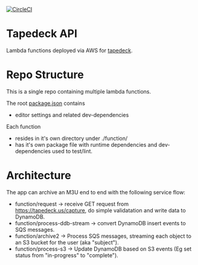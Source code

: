 [![CircleCI](https://circleci.com/gh/jrnewton/tapedeck-api.svg?style=shield)](https://circleci.com/gh/jrnewton/tapedeck-api)

# Tapedeck API

Lambda functions deployed via AWS for [tapedeck](https://github.com/jrnewton/tapedeck).

# Repo Structure

This is a single repo containing multiple lambda functions.

The root [package.json](package.json) contains

- editor settings and related dev-dependencies

Each function

- resides in it's own directory under ./function/
- has it's own package file with runtime dependencies
  and dev-dependencies used to test/lint.

# Architecture

The app can archive an M3U end to end with the following service flow:

* function/request -> receive GET request from https://tapedeck.us/capture, do simple validatation and write data to DynamoDB.
* function/process-ddb-stream -> convert DynamoDB insert events to SQS messages.
* function/archive2 -> Process SQS messages, streaming each object to an S3 bucket for the user (aka "subject").
* function/process-s3 -> Update DynamoDB based on S3 events (Eg set status from "in-progress" to "complete").